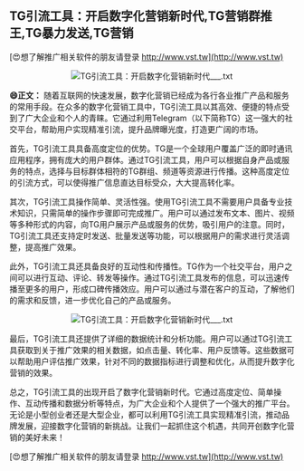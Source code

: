 ## **TG引流工具：开启数字化营销新时代,TG营销群推王,TG暴力发送,TG营销**

[😍想了解推广相关软件的朋友请登录 http://www.vst.tw](http://www.vst.tw)

 <center><img src="https://vst.tw/MP4/tuiguang/png/4.png" alt="TG引流工具：开启数字化营销新时代___.txt"></center>

**😄正文：**
随着互联网的快速发展，数字化营销已经成为各行各业推广产品和服务的常用手段。在众多的数字化营销工具中，TG引流工具以其高效、便捷的特点受到了广大企业和个人的青睐。它通过利用Telegram（以下简称TG）这一强大的社交平台，帮助用户实现精准引流，提升品牌曝光度，打造更广阔的市场。

首先，TG引流工具具备高度定位的优势。TG是一个全球用户覆盖广泛的即时通讯应用程序，拥有庞大的用户群体。通过TG引流工具，用户可以根据自身产品或服务的特点，选择与目标群体相符的TG群组、频道等资源进行传播。这种高度定位的引流方式，可以使得推广信息直达目标受众，大大提高转化率。

其次，TG引流工具操作简单、灵活性强。使用TG引流工具不需要用户具备专业技术知识，只需简单的操作步骤即可完成推广。用户可以通过发布文本、图片、视频等多种形式的内容，向TG用户展示产品或服务的优势，吸引用户的注意。同时，TG引流工具还支持定时发送、批量发送等功能，可以根据用户的需求进行灵活调整，提高推广效果。

此外，TG引流工具还具备良好的互动性和传播性。TG作为一个社交平台，用户之间可以进行互动、评论、转发等操作。通过TG引流工具发布的信息，可以迅速传播至更多的用户，形成口碑传播效应。用户可以通过与潜在客户的互动，了解他们的需求和反馈，进一步优化自己的产品或服务。

 <center><img src="https://vst.tw/MP4/tuiguang/png/3.png" alt="TG引流工具：开启数字化营销新时代___.txt"></center>

最后，TG引流工具还提供了详细的数据统计和分析功能。用户可以通过TG引流工具获取到关于推广效果的相关数据，如点击量、转化率、用户反馈等。这些数据可以帮助用户评估推广效果，针对不同的数据指标进行调整和优化，从而提升数字化营销的效果。

总之，TG引流工具的出现开启了数字化营销新时代。它通过高度定位、简单操作、互动传播和数据分析等特点，为广大企业和个人提供了一个强大的推广平台。无论是小型创业者还是大型企业，都可以利用TG引流工具实现精准引流，推动品牌发展，迎接数字化营销的新挑战。让我们一起抓住这个机遇，共同开创数字化营销的美好未来！

[😍想了解推广相关软件的朋友请登录 http://www.vst.tw](http://www.vst.tw)



